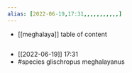 ```yaml
---
alias: [2022-06-19,17:31,,,,,,,,,,,]
---
```

- [[meghalaya]]
table of content
```toc
```

- [[2022-06-19]] 17:31
- #species glischropus meghalayanus 